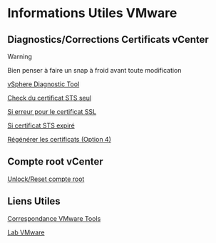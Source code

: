 # Informations Utiles VMware
## Diagnostics/Corrections Certificats vCenter
> [!WARNING]
> Bien penser à faire un snap à froid avant toute modification

[vSphere Diagnostic Tool](https://flings.vmware.com/vsphere-diagnostic-tool)

[Check du certificat STS seul](https://kb.vmware.com/s/article/79248?lang=en_us)

[Si erreur pour le certificat SSL](https://kb.vmware.com/s/article/80469)

[Si certificat STS expiré](https://kb.vmware.com/s/article/76719?lang=en_US)

[Régénérer les certificats (Option 4)](https://kb.vmware.com/s/article/2112283)

## Compte root vCenter
[Unlock/Reset compte root](https://pchawda.wordpress.com/2019/08/28/unlock-reset-password-of-root-account-on-vcenter-appliance-6-x/)

## Liens Utiles
[Correspondance VMware Tools](https://kb.vmware.com/s/article/86165)

[Lab VMware](https://labs.hol.vmware.com/HOL/catalogs/catalog/1936)
